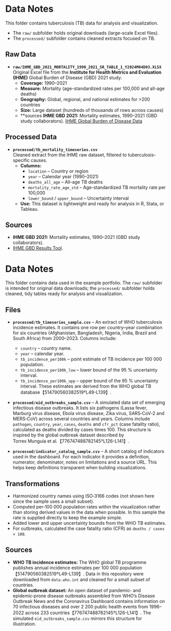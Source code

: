 # Data Notes

This folder contains tuberculosis (TB) data for analysis and visualization.  

- The `raw/` subfolder holds original downloads (large-scale Excel files).  
- The `processed/` subfolder contains cleaned extracts focused on TB.  

## Raw Data

- **`raw/IHME_GBD_2021_MORTALITY_1990_2021_SR_TABLE_1_Y2024M04D03.XLSX`**  
  Original Excel file from the **Institute for Health Metrics and Evaluation (IHME)** Global Burden of Disease (GBD) 2021 study.  
  - **Coverage:** 1990–2021  
  - **Measure:** Mortality (age-standardized rates per 100,000 and all-age deaths)  
  - **Geography:** Global, regional, and national estimates for >200 countries  
  - **Size:** Large dataset (hundreds of thousands of rows across causes)  
  - **sources **IHME GBD 2021:** Mortality estimates, 1990–2021 (GBD study collaborators). [IHME Global Burden of Disease Data](https://www.healthdata.org/research-analysis/gbd-data)

## Processed Data

- **`processed/tb_mortality_timeseries.csv`**  
  Cleaned extract from the IHME raw dataset, filtered to tuberculosis-specific causes.  
  - **Columns:**  
    - `location` – Country or region  
    - `year` – Calendar year (1990–2021)  
    - `deaths_all_age` – All-age TB deaths  
    - `mortality_rate_age_std` – Age-standardized TB mortality rate per 100,000  
    - `lower_bound` / `upper_bound` – Uncertainty interval  
  - **Use:** This dataset is lightweight and ready for analysis in R, Stata, or Tableau.  

## Sources

- **IHME GBD 2021:** Mortality estimates, 1990–2021 (GBD study collaborators).  
- [IHME GBD Results Tool](https://ghdx.healthdata.org/gbd-results-tool).
# Data Notes

This folder contains data used in the example portfolio.  The `raw/` subfolder is intended for original data downloads; the `processed/` subfolder holds cleaned, tidy tables ready for analysis and visualization.

## Files

- **`processed/tb_timeseries_sample.csv`** – An extract of WHO tuberculosis incidence estimates.  It contains one row per country–year combination for six countries (Afghanistan, Bangladesh, Nigeria, India, Brazil and South Africa) from 2000–2023.  Columns include:
  - `country` – country name.
  - `year` – calendar year.
  - `tb_incidence_per100k` – point estimate of TB incidence per 100 000 population.
  - `tb_incidence_per100k_low` – lower bound of the 95 % uncertainty interval.
  - `tb_incidence_per100k_upp` – upper bound of the 95 % uncertainty interval.
  These estimates are derived from the WHO global TB database【514790560382519†L49-L139】.

- **`processed/eid_outbreaks_sample.csv`** – A simulated data set of emerging infectious disease outbreaks.  It lists six pathogens (Lassa fever, Marburg virus disease, Ebola virus disease, Zika virus, SARS‑CoV‑2 and MERS‑CoV) across several countries and years.  Columns include `pathogen`, `country`, `year`, `cases`, `deaths` and `cfr_pct` (case fatality ratio), calculated as deaths divided by cases times 100.  This structure is inspired by the global outbreak dataset described by Torres Munguía et al.【776747488782145†L126-L141】.

- **`processed/indicator_catalog_sample.csv`** – A short catalog of indicators used in the dashboard.  For each indicator it provides a definition, numerator, denominator, notes on limitations and a source URL.  This helps keep definitions transparent when building visualizations.

## Transformations

- Harmonized country names using ISO‑3166 codes (not shown here since the sample uses a small subset).
- Computed per‑100 000 population rates within the visualization rather than storing derived values in the data when possible.  In this sample the rate is supplied directly to keep the example simple.
- Added lower and upper uncertainty bounds from the WHO TB estimates.
- For outbreaks, calculated the case fatality ratio (CFR) as `deaths / cases × 100`.

## Sources

- **WHO TB incidence estimates:** The WHO global TB programme publishes annual incidence estimates per 100 000 population【514790560382519†L49-L139】.  Data in this repository were downloaded from `data.who.int` and cleaned for a small subset of countries.
- **Global outbreak dataset:** An open dataset of pandemic‑ and epidemic‑prone disease outbreaks assembled from WHO’s Disease Outbreak News and the Coronavirus Dashboard contains information on 70 infectious diseases and over 2 200 public health events from 1996–2022 across 233 countries【776747488782145†L126-L141】.  The simulated `eid_outbreaks_sample.csv` mirrors this structure for illustration.
